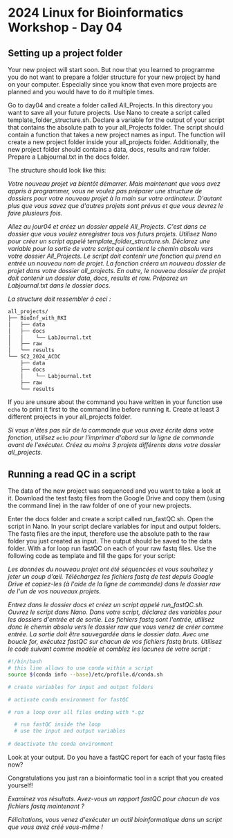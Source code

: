 # 2024 Linux for Bioinformatics Workshop - Day 04

## Setting up a project folder
Your new project will start soon. But now that you learned to programme you do not want to prepare a folder structure for your new project by hand on your computer. Especially since you know that even more projects are planned and you would have to do it multiple times.

Go to day04 and create a folder called All_Projects. In this directory you want to save all your future projects. Use Nano to create a script called template_folder_structure.sh. Declare a variable for the output of your script that contains the absolute path to your all_Projects folder. The script should contain a function that takes a new project names as input. The function will create a new project folder inside your all_projects folder. Additionally, the new project folder should contains a data, docs, results and raw folder. Prepare a Labjournal.txt in the docs folder.


The structure should look like this:


_Votre nouveau projet va bientôt démarrer. Mais maintenant que vous avez appris à programmer, vous ne voulez pas préparer une structure de dossiers pour votre nouveau projet à la main sur votre ordinateur. D'autant plus que vous savez que d'autres projets sont prévus et que vous devrez le faire plusieurs fois._

_Allez au jour04 et créez un dossier appelé All_Projects. C'est dans ce dossier que vous voulez enregistrer tous vos futurs projets. Utilisez Nano pour créer un script appelé template_folder_structure.sh. Déclarez une variable pour la sortie de votre script qui contient le chemin absolu vers votre dossier All_Projects. Le script doit contenir une fonction qui prend en entrée un nouveau nom de projet. La fonction créera un nouveau dossier de projet dans votre dossier all_projects. En outre, le nouveau dossier de projet doit contenir un dossier data, docs, results et raw. Préparez un Labjournal.txt dans le dossier docs._


_La structure doit ressembler à ceci :_


```bash
all_projects/
├── BioInf_with_RKI
│   ├── data
│   ├── docs
│   │    └── LabJournal.txt
│   ├── raw
│   └── results
└── SC2_2024_ACDC
    ├── data
    ├── docs
    │    └── Labjournal.txt
    ├── raw
    └── results

```
If you are unsure about the command you have written in your function use ``` echo ``` to print it first to the command line before running it.
Create at least 3 different projects in your all_projects folder.

_Si vous n'êtes pas sûr de la commande que vous avez écrite dans votre fonction, utilisez `` echo `` pour l'imprimer d'abord sur la ligne de commande avant de l'exécuter.
Créez au moins 3 projets différents dans votre dossier all_projects._

## Running a read QC in a script
The data of the new project was sequenced and you want to take a look at it. Download the test fastq files from the Google Drive and copy them (using the command line) in the raw folder of one of your new projects.

Enter the docs folder and create a script called run_fastQC.sh.
Open the script in Nano. In your script declare variables for input and output folders. The fastq files are the input, therefore use the absolute path to the raw folder you just created as input. The output should be saved to the data folder.
With a for loop run fastQC on each of your raw fastq files.
Use the following code as template and fill the gaps for your script:

_Les données du nouveau projet ont été séquencées et vous souhaitez y jeter un coup d'œil. Téléchargez les fichiers fastq de test depuis Google Drive et copiez-les (à l'aide de la ligne de commande) dans le dossier raw de l'un de vos nouveaux projets._

_Entrez dans le dossier docs et créez un script appelé run_fastQC.sh.
Ouvrez le script dans Nano. Dans votre script, déclarez des variables pour les dossiers d'entrée et de sortie. Les fichiers fastq sont l'entrée, utilisez donc le chemin absolu vers le dossier raw que vous venez de créer comme entrée. La sortie doit être sauvegardée dans le dossier data.
Avec une boucle for, exécutez fastQC sur chacun de vos fichiers fastq bruts.
Utilisez le code suivant comme modèle et comblez les lacunes de votre script :_

```bash
#!/bin/bash
# this line allows to use conda within a script
source $(conda info --base)/etc/profile.d/conda.sh

# create variables for input and output folders

# activate conda environment for fastQC

# run a loop over all files ending with *.gz

  # run fastQC inside the loop
  # use the input and output variables
	
# deactivate the conda environment
```

Look at your output. Do you have a fastQC report for each of your fastq files now?

Congratulations you just ran a bioinformatic tool in a script that you created yourself! 

_Examinez vos résultats. Avez-vous un rapport fastQC pour chacun de vos fichiers fastq maintenant ?_

_Félicitations, vous venez d'exécuter un outil bioinformatique dans un script que vous avez créé vous-même !_
